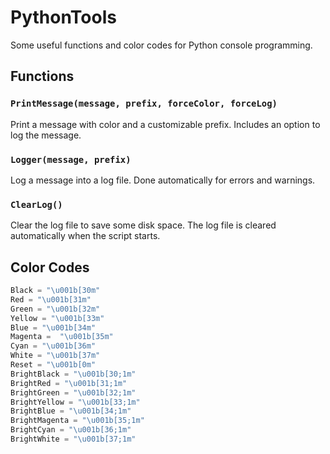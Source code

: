 # PythonTools
Some useful functions and color codes for Python console programming.

## Functions
### ```PrintMessage(message, prefix, forceColor, forceLog)```
Print a message with color and a customizable prefix. Includes an option to log the message.
### ```Logger(message, prefix)```
Log a message into a log file. Done automatically for errors and warnings.
### ```ClearLog()```
Clear the log file to save some disk space. The log file is cleared automatically when the script starts.
## Color Codes
```Python
Black = "\u001b[30m"    
Red = "\u001b[31m"
Green = "\u001b[32m"
Yellow = "\u001b[33m"
Blue = "\u001b[34m"
Magenta =  "\u001b[35m"
Cyan = "\u001b[36m"
White = "\u001b[37m"
Reset = "\u001b[0m"
BrightBlack = "\u001b[30;1m"
BrightRed = "\u001b[31;1m"
BrightGreen = "\u001b[32;1m"
BrightYellow = "\u001b[33;1m"
BrightBlue = "\u001b[34;1m"
BrightMagenta = "\u001b[35;1m"
BrightCyan = "\u001b[36;1m"
BrightWhite = "\u001b[37;1m"
```
